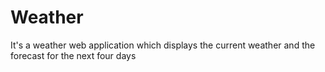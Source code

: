# Weather
It's a weather web application which displays the current weather and the forecast for the next four days
